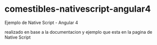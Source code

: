 # comestibles-nativescript-angular4


Ejemplo de Native Script - Angular 4 

realizado en base a la documentacion y ejemplo que esta en la pagina de Native Script 
